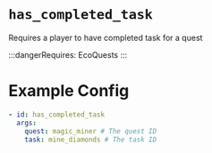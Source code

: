 # `has_completed_task`

Requires a player to have completed task for a quest

:::dangerRequires:
EcoQuests
:::

# Example Config
```yaml
- id: has_completed_task
  args:
    quest: magic_miner # The quest ID
    task: mine_diamonds # The task ID
```
